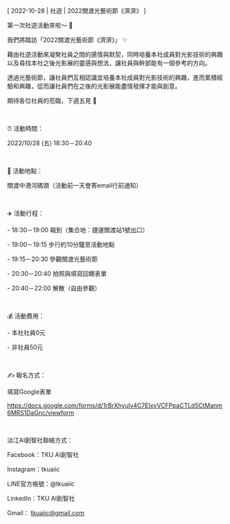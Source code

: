 [ 2022-10-28 | 社遊 | 2022關渡光藝術節《濟濟》 ]

第一次社遊活動來啦～ 📣

我們將踏訪「2022關渡光藝術節《濟濟》」 ✨

藉由社遊活動來凝聚社員之間的感情與默契，同時培養本社成員對光影技術的興趣以及尋找本社之後光影展的靈感與想法，讓社員與幹部能有一個參考的方向。

透過光藝術節，讓社員們互相認識並培養本社成員對光影技術的興趣，進而累積經驗和興趣，從而讓社員們在之後的光影展能盡情發揮才能與創意。

期待各位社員的蒞臨，下週五見 🤩

&nbsp;

⏰ 活動時間：

2022/10/28 (五) 18:30－20:40

&nbsp;

📍 活動地點：

關渡中港河碼頭（活動前一天會寄email行前通知）

&nbsp;

✈️ 活動行程：

\- 18:30－19:00 報到（集合地：捷運關渡站1號出口）

\- 19:00－19:15 步行約10分鐘至活動地點

\- 19:15－20:30 參觀關渡光藝術節

\- 20:30－20:40 拍照與填寫回饋表單

\- 20:40－22:00 解散（自由參觀）

&nbsp;

💰 活動費用：

\- 本社社員0元

\- 非社員50元

&nbsp;

✍️ 報名方式：

填寫Google表單

<https://docs.google.com/forms/d/1rBrXhyulv4C7EIxyVCFPpaCTLd5CtManm6MRS1DaGnc/viewform>

&nbsp;

淡江AI創智社聯絡方式：

Facebook：TKU AI創智社

Instagram：tkuaiic

LINE官方帳號：@tkuaiic

LinkedIn：TKU AI創智社

Gmail： tkuaiic@gmail.com
